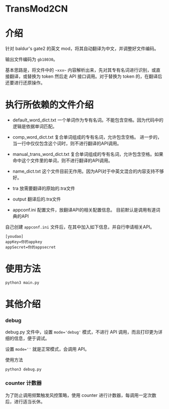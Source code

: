 # TransMod2CN

# 介绍

针对 baldur's gate2 的英文 mod，将其自动翻译为中文，并调整好文件编码。

输出文件编码为 `gb18030`。

基本思路是，将文件中的 `~xxx~` 内容解析出来，先对其专有名词进行识别，或直接翻译，或替换为 token 然后走 API 接口调用。对于替换为 token 的，在翻译后还要进行还原操作。

# 执行所依赖的文件介绍

- default_word_dict.txt 一个单词作为专有名词。不能包含空格。因为代码中的逻辑是依据单词匹配。

- comp_word_dict.txt 复合单词组成的专有名词，允许包含空格。
进一步的，当一行中仅仅包含这个词时，则不进行翻译的API调用。

- manual_trans_word_dict.txt 复合单词组成的专有名词，允许包含空格。如果命中这个文件里的单词，则不进行翻译的API调用。

- name_dict.txt 这个文件目前无作用。因为API对于中英文混合的内容支持不够好。

- tra 放需要翻译的原始的.tra文件

- output 翻译后的.tra文件

- appconf.ini 配置文件，放翻译API的相关配置信息。
目前默认是调用有道词典的API

自己创建 `appconf.ini` 文件后，在其中加入如下信息，并自行申请相关API。
```
[youdao]
appKey=你的appkey
appSecret=你的appsecret
```

# 使用方法
```
python3 main.py
```

# 其他介绍

### debug

debug.py 文件中，设置 `mode='debug'` 模式，不进行 API 调用，而且打印更为详细的信息，便于调试。

设置 `mode=''` 就是正常模式，会调用 API。

使用方法
```
python3 debug.py
```

### counter 计数器

为了防止调用频繁触发风控策略，使用 counter 进行计数器，每调用一定次数后，进行适当长休。